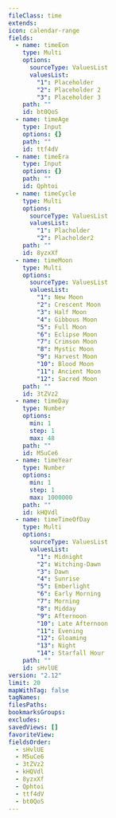 ```yaml
---
fileClass: time
extends: 
icon: calendar-range
fields:
  - name: timeEon
    type: Multi
    options:
      sourceType: ValuesList
      valuesList:
        "1": Placeholder
        "2": Placeholder 2
        "3": Placeholder 3
    path: ""
    id: bt0QoS
  - name: timeAge
    type: Input
    options: {}
    path: ""
    id: ttf4dV
  - name: timeEra
    type: Input
    options: {}
    path: ""
    id: Qphtoi
  - name: timeCycle
    type: Multi
    options:
      sourceType: ValuesList
      valuesList:
        "1": Placholder
        "2": Placholder2
    path: ""
    id: 8yzxXf
  - name: timeMoon
    type: Multi
    options:
      sourceType: ValuesList
      valuesList:
        "1": New Moon
        "2": Crescent Moon
        "3": Half Moon
        "4": Gibbous Moon
        "5": Full Moon
        "6": Eclipse Moon
        "7": Crimson Moon
        "8": Mystic Moon
        "9": Harvest Moon
        "10": Blood Moon
        "11": Ancient Moon
        "12": Sacred Moon
    path: ""
    id: 3tZVz2
  - name: timeDay
    type: Number
    options:
      min: 1
      step: 1
      max: 48
    path: ""
    id: M5uCe6
  - name: timeYear
    type: Number
    options:
      min: 1
      step: 1
      max: 1000000
    path: ""
    id: kHQVdl
  - name: timeTimeOfDay
    type: Multi
    options:
      sourceType: ValuesList
      valuesList:
        "1": Midnight
        "2": Witching-Dawn
        "3": Dawn
        "4": Sunrise
        "5": Emberlight
        "6": Early Morning
        "7": Morning
        "8": Midday
        "9": Afternoon
        "10": Late Afternoon
        "11": Evening
        "12": Gloaming
        "13": Night
        "14": Starfall Hour
    path: ""
    id: sHvlUE
version: "2.12"
limit: 20
mapWithTag: false
tagNames: 
filesPaths: 
bookmarksGroups: 
excludes: 
savedViews: []
favoriteView: 
fieldsOrder:
  - sHvlUE
  - M5uCe6
  - 3tZVz2
  - kHQVdl
  - 8yzxXf
  - Qphtoi
  - ttf4dV
  - bt0QoS
---
```

